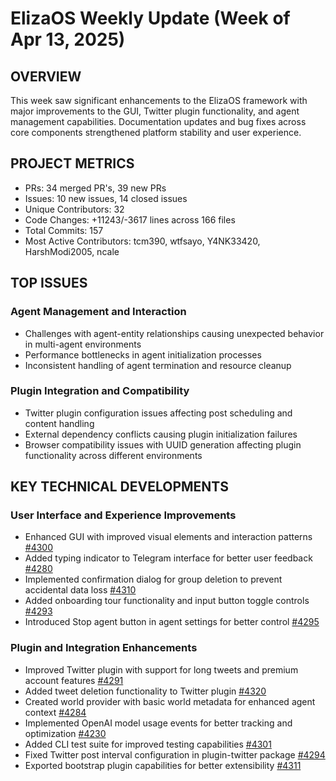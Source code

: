# ElizaOS Weekly Update (Week of Apr 13, 2025)

## OVERVIEW
This week saw significant enhancements to the ElizaOS framework with major improvements to the GUI, Twitter plugin functionality, and agent management capabilities. Documentation updates and bug fixes across core components strengthened platform stability and user experience.

## PROJECT METRICS
- PRs: 34 merged PR's, 39 new PRs
- Issues: 10 new issues, 14 closed issues
- Unique Contributors: 32
- Code Changes: +11243/-3617 lines across 166 files
- Total Commits: 157
- Most Active Contributors: tcm390, wtfsayo, Y4NK33420, HarshModi2005, ncale

## TOP ISSUES

### Agent Management and Interaction
- Challenges with agent-entity relationships causing unexpected behavior in multi-agent environments
- Performance bottlenecks in agent initialization processes
- Inconsistent handling of agent termination and resource cleanup

### Plugin Integration and Compatibility
- Twitter plugin configuration issues affecting post scheduling and content handling
- External dependency conflicts causing plugin initialization failures
- Browser compatibility issues with UUID generation affecting plugin functionality across different environments

## KEY TECHNICAL DEVELOPMENTS

### User Interface and Experience Improvements
- Enhanced GUI with improved visual elements and interaction patterns [#4300](https://github.com/elizaos/eliza/pull/4300)
- Added typing indicator to Telegram interface for better user feedback [#4280](https://github.com/elizaos/eliza/pull/4280)
- Implemented confirmation dialog for group deletion to prevent accidental data loss [#4310](https://github.com/elizaos/eliza/pull/4310)
- Added onboarding tour functionality and input button toggle controls [#4293](https://github.com/elizaos/eliza/pull/4293)
- Introduced Stop agent button in agent settings for better control [#4295](https://github.com/elizaos/eliza/pull/4295)

### Plugin and Integration Enhancements
- Improved Twitter plugin with support for long tweets and premium account features [#4291](https://github.com/elizaos/eliza/pull/4291)
- Added tweet deletion functionality to Twitter plugin [#4320](https://github.com/elizaos/eliza/pull/4320)
- Created world provider with basic world metadata for enhanced agent context [#4284](https://github.com/elizaos/eliza/pull/4284)
- Implemented OpenAI model usage events for better tracking and optimization [#4230](https://github.com/elizaos/eliza/pull/4230)
- Added CLI test suite for improved testing capabilities [#4301](https://github.com/elizaos/eliza/pull/4301)
- Fixed Twitter post interval configuration in plugin-twitter package [#4294](https://github.com/elizaos/eliza/pull/4294)
- Exported bootstrap plugin capabilities for better extensibility [#4311](https://github.com/elizaos/eliza/pull/4311)